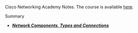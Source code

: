  Cisco Networking Academy Notes. The course is available [here](https://www.coursera.org/learn/foundations-of-cybersecurity/supplement/E8Js9/understand-attackers).

Summary
- ***[Network Components, Types and Connections](./Network%20Components,%20Types%20and%20Connections)***
